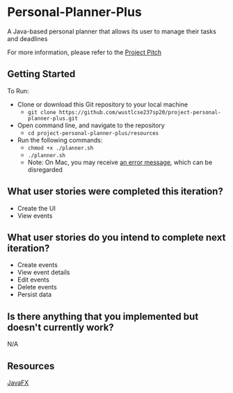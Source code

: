 # Personal-Planner-Plus

A Java-based personal planner that allows its user to manage their tasks and deadlines

For more information, please refer to the [Project Pitch](https://docs.google.com/presentation/d/1Cowe3ziwn9F5T3Z5tuv8b_cD5_qyVIpTpGVDr7sPgRk/edit#slide=id.gd814cf7d3_0_5)

## Getting Started

To Run:
- Clone or download this Git repository to your local machine
    - ```git clone https://github.com/wustlcse237sp20/project-personal-planner-plus.git```
- Open command line, and navigate to the repository
    - ```cd project-personal-planner-plus/resources```
- Run the following commands:
    - ```chmod +x ./planner.sh```
    - ```./planner.sh```
    - Note: On Mac, you may receive [an error message](./resources/Error_Message.png), which can be disregarded

## What user stories were completed this iteration?
- Create the UI
- View events

## What user stories do you intend to complete next iteration?
- Create events
- View event details
- Edit events
- Delete events
- Persist data
## Is there anything that you implemented but doesn't currently work?

N/A

## Resources

[JavaFX](https://docs.oracle.com/javafx/2/get_started/jfxpub-get_started.htm)

